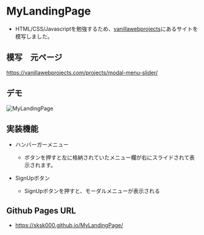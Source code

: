 # MyLandingPage
- HTML/CSS/Javascriptを勉強するため、[vanillawebprojects](https://vanillawebprojects.com/)にあるサイトを模写しました。

## 模写　元ページ
https://vanillawebprojects.com/projects/modal-menu-slider/

## デモ
![MyLandingPage](https://github.com/sksk000/MyLandingPage/assets/137740372/e4150405-acd9-4604-b50a-890789bbd943)

## 実装機能
- ハンバーガーメニュー
  - ボタンを押すと左に格納されていたメニュー欄が右にスライドされて表示されます。

- SignUpボタン
  - SignUpボタンを押すと、モーダルメニューが表示される
 
## Github Pages URL
- https://sksk000.github.io/MyLandingPage/

